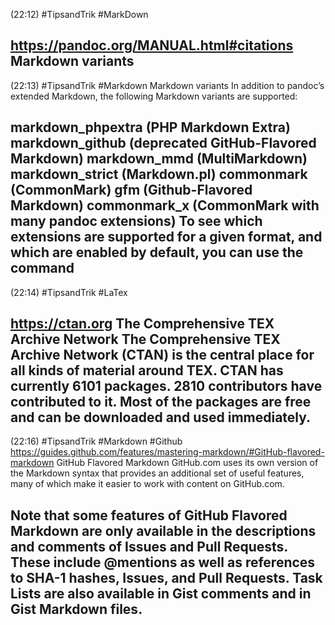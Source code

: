 (22:12) #TipsandTrik #MarkDown

https://pandoc.org/MANUAL.html#citations
Markdown variants 
--- 
(22:13) #TipsandTrik #Markdown
Markdown variants
In addition to pandoc’s extended Markdown, the following Markdown variants are supported:

markdown_phpextra (PHP Markdown Extra)
markdown_github (deprecated GitHub-Flavored Markdown)
markdown_mmd (MultiMarkdown)
markdown_strict (Markdown.pl)
commonmark (CommonMark)
gfm (Github-Flavored Markdown)
commonmark_x (CommonMark with many pandoc extensions)
To see which extensions are supported for a given format, and which are enabled by default, you can use the command 
--- 
(22:14) #TipsandTrik #LaTex

https://ctan.org
The Comprehensive TEX Archive Network
The Comprehensive TEX Archive Network (CTAN) is the central place for all kinds of material around TEX. CTAN has currently 6101 packages. 2810 contributors have contributed to it. Most of the packages are free and can be downloaded and used immediately. 
--- 
(22:16) #TipsandTrik #Markdown #Github
https://guides.github.com/features/mastering-markdown/#GitHub-flavored-markdown 
GitHub Flavored Markdown
GitHub.com uses its own version of the Markdown syntax that provides an additional set of useful features, many of which make it easier to work with content on GitHub.com.

Note that some features of GitHub Flavored Markdown are only available in the descriptions and comments of Issues and Pull Requests. These include @mentions as well as references to SHA-1 hashes, Issues, and Pull Requests. Task Lists are also available in Gist comments and in Gist Markdown files. 
--- 